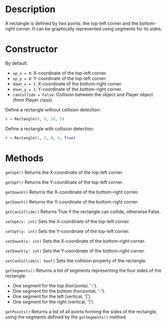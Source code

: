 # Description

A rectangle is defined by two points: the top-left corner and the bottom-right corner. It can be graphically represented using segments for its sides.

# Constructor

By default:
- `up_x = 0`: X-coordinate of the top-left corner.
- `up_y = 0`: Y-coordinate of the top-left corner.
- `down_x = 1`: X-coordinate of the bottom-right corner.
- `down_y = 1`: Y-coordinate of the bottom-right corner.
- `canCollide = False`: Collision between the object and Player object (from Player class)

Define a rectangle without collision detection:
```python
r = Rectangle(0, 0, 10, 5)
```

Define a rectangle with collision detection:
```python
r = Rectangle(2, 2, 8, 6, True)
```

# Methods

`getUpX()`
Returns the X-coordinate of the top-left corner.

`getUpY()`
Returns the Y-coordinate of the top-left corner.

`getDownX()`
Returns the X-coordinate of the bottom-right corner.

`getDownY()`
Returns the Y-coordinate of the bottom-right corner.

`getCanCollide()`
Returns True if the rectangle can collide, otherwise False.

`setUpX(x: int)`
Sets the X-coordinate of the top-left corner.

`setUpY(y: int)`
Sets the Y-coordinate of the top-left corner.

`setDownX(x: int)`
Sets the X-coordinate of the bottom-right corner.

`setDownY(y: int)`
Sets the Y-coordinate of the bottom-right corner.

`setCanCollide(c: bool)`
Sets the collision property of the rectangle.

`getSegments()`
Returns a list of segments representing the four sides of the rectangle:
- One segment for the top (horizontal, '-').
- One segment for the bottom (horizontal, '-').
- One segment for the left (vertical, '|').
- One segment for the right (vertical, '|').

`getPoints()`
Returns a list of all points forming the sides of the rectangle, using the segments defined by the `getSegments()` method.